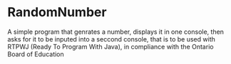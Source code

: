 # RandomNumber
A simple program that genrates a number, displays it in one console, then asks for it to be inputed into a seccond console, that is to be used with RTPWJ (Ready To Program With Java), in compliance with the Ontario Board of Education
